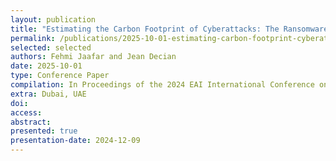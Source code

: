 ```yaml
---
layout: publication
title: "Estimating the Carbon Footprint of Cyberattacks: The Ransomware Case"
permalink: /publications/2025-10-01-estimating-carbon-footprint-cyberattacks-ransomware-case
selected: selected
authors: Fehmi Jaafar and Jean Decian
date: 2025-10-01
type: Conference Paper
compilation: In Proceedings of the 2024 EAI International Conference on Safe, Secure, Ethical, Responsible Technologies and Emerging Applications (SAFER-TEA)
extra: Dubai, UAE
doi:
access:
abstract:
presented: true
presentation-date: 2024-12-09
---
```

